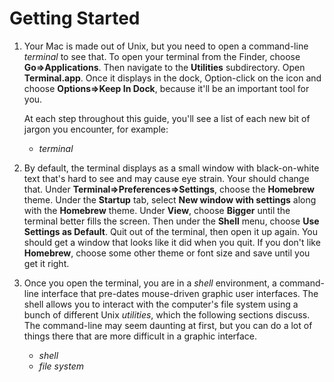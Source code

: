 # Getting Started

1.  Your Mac is made out of Unix, but you need to open a command-line
    _terminal_ to see that. To open your terminal from the Finder,
    choose __Go&rArr;Applications__. Then navigate to the
    __Utilities__ subdirectory.  Open __Terminal.app__.  Once it
    displays in the dock, Option-click on the icon and choose
    __Options&rArr;Keep In Dock__, because it'll be an important tool
    for you.

    At each step throughout this guide, you'll see a list of each new
    bit of jargon you encounter, for example:

    - _terminal_

1.  By default, the terminal displays as a small window with
    black-on-white text that's hard to see and may cause eye strain.
    Your should change that. Under
    __Terminal&rArr;Preferences&rArr;Settings__, choose the
    __Homebrew__ theme. Under the __Startup__ tab, select __New window
    with settings__ along with the __Homebrew__ theme.  Under
    __View__, choose __Bigger__ until the terminal better fills the
    screen.  Then under the __Shell__ menu, choose __Use Settings as
    Default__. Quit out of the terminal, then open it up again. You
    should get a window that looks like it did when you quit. If you
    don't like __Homebrew__, choose some other theme or font size and
    save until you get it right.

1.  Once you open the terminal, you are in a _shell_ environment, a
    command-line interface that pre-dates mouse-driven graphic user
    interfaces.  The shell allows you to interact with the computer's
    file system using a bunch of different Unix _utilities_, which the
    following sections discuss. The command-line may seem daunting at
    first, but you can do a lot of things there that are more
    difficult in a graphic interface.

    - _shell_
    - _file system_
